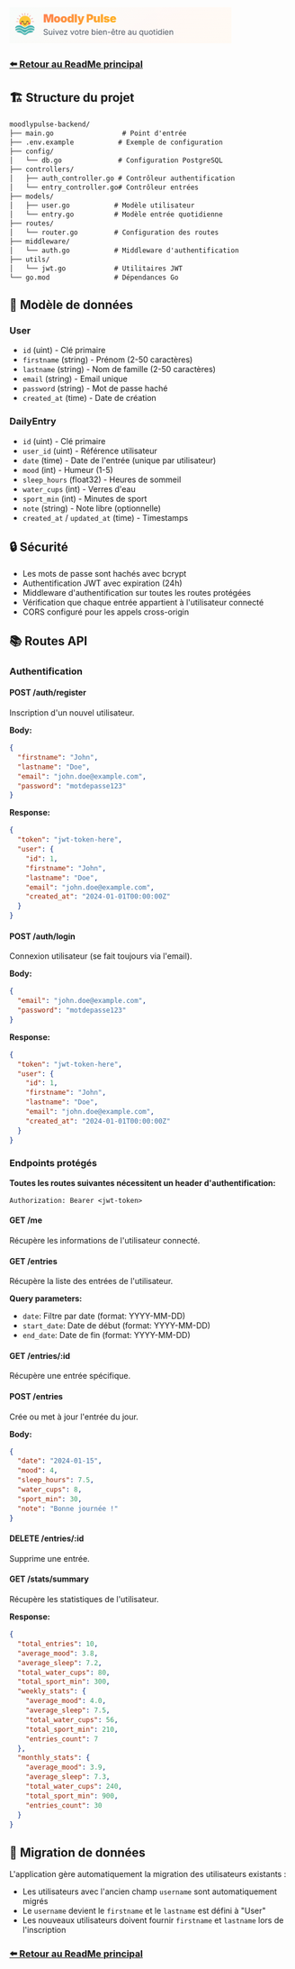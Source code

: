 ![MoodlyPulse Banner](../MoodlyPulse_ReadMe_Header.png)

### [⬅️ Retour au ReadMe principal](README.md)


## 🏗️ Structure du projet

```
moodlypulse-backend/
├── main.go                 # Point d'entrée
├── .env.example           # Exemple de configuration
├── config/
│   └── db.go              # Configuration PostgreSQL
├── controllers/
│   ├── auth_controller.go # Contrôleur authentification
│   └── entry_controller.go# Contrôleur entrées
├── models/
│   ├── user.go           # Modèle utilisateur
│   └── entry.go          # Modèle entrée quotidienne
├── routes/
│   └── router.go         # Configuration des routes
├── middleware/
│   └── auth.go           # Middleware d'authentification
├── utils/
│   └── jwt.go            # Utilitaires JWT
└── go.mod                # Dépendances Go
```

## 📝 Modèle de données

### User
- `id` (uint) - Clé primaire
- `firstname` (string) - Prénom (2-50 caractères)
- `lastname` (string) - Nom de famille (2-50 caractères)
- `email` (string) - Email unique
- `password` (string) - Mot de passe haché
- `created_at` (time) - Date de création

### DailyEntry
- `id` (uint) - Clé primaire
- `user_id` (uint) - Référence utilisateur
- `date` (time) - Date de l'entrée (unique par utilisateur)
- `mood` (int) - Humeur (1-5)
- `sleep_hours` (float32) - Heures de sommeil
- `water_cups` (int) - Verres d'eau
- `sport_min` (int) - Minutes de sport
- `note` (string) - Note libre (optionnelle)
- `created_at` / `updated_at` (time) - Timestamps


## 🔒 Sécurité

- Les mots de passe sont hachés avec bcrypt
- Authentification JWT avec expiration (24h)
- Middleware d'authentification sur toutes les routes protégées
- Vérification que chaque entrée appartient à l'utilisateur connecté
- CORS configuré pour les appels cross-origin


## 📚 Routes API

### Authentification

#### POST /auth/register
Inscription d'un nouvel utilisateur.

**Body:**
```json
{
  "firstname": "John",
  "lastname": "Doe",
  "email": "john.doe@example.com",
  "password": "motdepasse123"
}
```

**Response:**
```json
{
  "token": "jwt-token-here",
  "user": {
    "id": 1,
    "firstname": "John",
    "lastname": "Doe",
    "email": "john.doe@example.com",
    "created_at": "2024-01-01T00:00:00Z"
  }
}
```

#### POST /auth/login
Connexion utilisateur (se fait toujours via l'email).

**Body:**
```json
{
  "email": "john.doe@example.com",
  "password": "motdepasse123"
}
```

**Response:**
```json
{
  "token": "jwt-token-here",
  "user": {
    "id": 1,
    "firstname": "John",
    "lastname": "Doe",
    "email": "john.doe@example.com",
    "created_at": "2024-01-01T00:00:00Z"
  }
}
```

### Endpoints protégés

**Toutes les routes suivantes nécessitent un header d'authentification:**
```
Authorization: Bearer <jwt-token>
```

#### GET /me
Récupère les informations de l'utilisateur connecté.

#### GET /entries
Récupère la liste des entrées de l'utilisateur.

**Query parameters:**
- `date`: Filtre par date (format: YYYY-MM-DD)
- `start_date`: Date de début (format: YYYY-MM-DD)
- `end_date`: Date de fin (format: YYYY-MM-DD)

#### GET /entries/:id
Récupère une entrée spécifique.

#### POST /entries
Crée ou met à jour l'entrée du jour.

**Body:**
```json
{
  "date": "2024-01-15",
  "mood": 4,
  "sleep_hours": 7.5,
  "water_cups": 8,
  "sport_min": 30,
  "note": "Bonne journée !"
}
```

#### DELETE /entries/:id
Supprime une entrée.

#### GET /stats/summary
Récupère les statistiques de l'utilisateur.

**Response:**
```json
{
  "total_entries": 10,
  "average_mood": 3.8,
  "average_sleep": 7.2,
  "total_water_cups": 80,
  "total_sport_min": 300,
  "weekly_stats": {
    "average_mood": 4.0,
    "average_sleep": 7.5,
    "total_water_cups": 56,
    "total_sport_min": 210,
    "entries_count": 7
  },
  "monthly_stats": {
    "average_mood": 3.9,
    "average_sleep": 7.3,
    "total_water_cups": 240,
    "total_sport_min": 900,
    "entries_count": 30
  }
}
```

## 🔄 Migration de données

L'application gère automatiquement la migration des utilisateurs existants :
- Les utilisateurs avec l'ancien champ `username` sont automatiquement migrés
- Le `username` devient le `firstname` et le `lastname` est défini à "User"
- Les nouveaux utilisateurs doivent fournir `firstname` et `lastname` lors de l'inscription

### [⬅️ Retour au ReadMe principal](README.md)